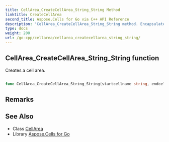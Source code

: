 ```yaml
---
title: CellArea_CreateCellArea_String_String Method 
linktitle: CreateCellArea
second_title: Aspose.Cells for Go via C++ API Reference
description: 'CellArea_CreateCellArea_String_String method. Encapsulates the function that represents createcellarea in Go.'
type: docs
weight: 200
url: /go-cpp/cellarea/cellarea_createcellarea_string_string/
---
```


## CellArea_CreateCellArea_String_String function

Creates a cell area.

```go

func CellArea_CreateCellArea_String_String(startcellname string, endcellname string)  (*CellArea,  error) 

```

## Remarks


## See Also

* Class [CellArea](../)
* Library [Aspose.Cells for Go](../../)
